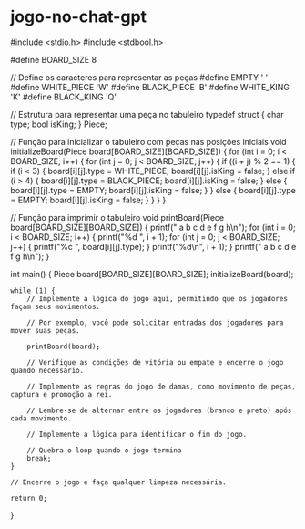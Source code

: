# jogo-no-chat-gpt

#include <stdio.h>
#include <stdbool.h>

#define BOARD_SIZE 8

// Define os caracteres para representar as peças
#define EMPTY ' '
#define WHITE_PIECE 'W'
#define BLACK_PIECE 'B'
#define WHITE_KING 'K'
#define BLACK_KING 'Q'

// Estrutura para representar uma peça no tabuleiro
typedef struct {
    char type;
    bool isKing;
} Piece;

// Função para inicializar o tabuleiro com peças nas posições iniciais
void initializeBoard(Piece board[BOARD_SIZE][BOARD_SIZE]) {
    for (int i = 0; i < BOARD_SIZE; i++) {
        for (int j = 0; j < BOARD_SIZE; j++) {
            if ((i + j) % 2 == 1) {
                if (i < 3) {
                    board[i][j].type = WHITE_PIECE;
                    board[i][j].isKing = false;
                } else if (i > 4) {
                    board[i][j].type = BLACK_PIECE;
                    board[i][j].isKing = false;
                } else {
                    board[i][j].type = EMPTY;
                    board[i][j].isKing = false;
                }
            } else {
                board[i][j].type = EMPTY;
                board[i][j].isKing = false;
            }
        }
    }
}

// Função para imprimir o tabuleiro
void printBoard(Piece board[BOARD_SIZE][BOARD_SIZE]) {
    printf("  a b c d e f g h\n");
    for (int i = 0; i < BOARD_SIZE; i++) {
        printf("%d ", i + 1);
        for (int j = 0; j < BOARD_SIZE; j++) {
            printf("%c ", board[i][j].type);
        }
        printf("%d\n", i + 1);
    }
    printf("  a b c d e f g h\n");
}

int main() {
    Piece board[BOARD_SIZE][BOARD_SIZE];
    initializeBoard(board);

    while (1) {
        // Implemente a lógica do jogo aqui, permitindo que os jogadores façam seus movimentos.

        // Por exemplo, você pode solicitar entradas dos jogadores para mover suas peças.

        printBoard(board);

        // Verifique as condições de vitória ou empate e encerre o jogo quando necessário.

        // Implemente as regras do jogo de damas, como movimento de peças, captura e promoção a rei.

        // Lembre-se de alternar entre os jogadores (branco e preto) após cada movimento.

        // Implemente a lógica para identificar o fim do jogo.

        // Quebra o loop quando o jogo termina
        break;
    }

    // Encerre o jogo e faça qualquer limpeza necessária.

    return 0;
}
